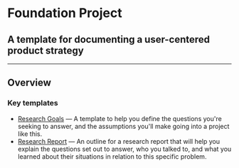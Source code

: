 # Foundation Project
## A template for documenting a user-centered product strategy

---

## Overview

### Key templates
- [Research Goals](research-goals.md) — A template to help you define the questions you're seeking to answer, and the assumptions you'll make going into a project like this.
- [Research Report](research-report.md) — An outline for a research report that will help you explain the questions set out to answer, who you talked to, and what you learned about their situations in relation to this specific problem.
